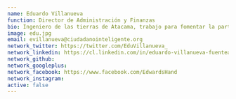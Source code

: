 ```yaml
---
name: Eduardo Villanueva
function: Director de Administración y Finanzas
bio: Ingeniero de las tierras de Atacama, trabajo para fomentar la participación y articulación de proyectos colectivos. Camino pensando en campañas y pongo música a todo lo que miro.
image: edu.jpg
email: evillanueva@ciudadanointeligente.org
network_twitter: https://twitter.com/EduVillanueva_
network_linkedin: https://cl.linkedin.com/in/eduardo-villanueva-fuentealba-876317b7
network_github:
network_googleplus:
network_facebook: https://www.facebook.com/EdwardsHand
network_instagram:
active: false
---
```

